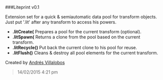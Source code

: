 ###Liteprint v0.1

Extension set for a quick & semiautomatic data pool for transform objects.
Just put '.lit' after any transform to access his powers.

- **.litCreate(** Prepares a pool for the current transform (optional).
- **.litSpawn(** Returns a clone from the pool based on the current transform.
- **.litRecycle()** Put back the current clone to his pool for reuse.
- **.litFlush()** Cleans & destroy all pool elements for the current transform.


Created by [Andrés Villalobos](http://twitter.com/matnesis)
> 14/02/2015 4:21 pm
